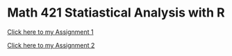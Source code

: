 # Math 421 Statiastical Analysis with R 

[Click here to my Assignment 1](Assignment1.html)

[Click here to my Assignment 2](Assignment2.html)